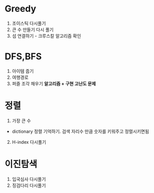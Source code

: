 # Greedy
1. 조이스틱 다시풀기
2. 큰 수 만들기 다시 풀기
3. 섬 연결하기 - 크루스칼 알고리즘 확인

# DFS,BFS
1. 아이템 줍기
2. 여행경로
3. 퍼즐 조각 채우기
**알고리즘 + 구현 고난도 문제**

# 정렬
1. 가장 큰 수
- dictionary 정렬 기억하기. 검색 자리수 만큼 숫자를 키워주고 정렬시키면됨
2. H-index 다시풀기

# 이진탐색
1. 입국심사 다시풀기
2. 징검다리 다시풀기
